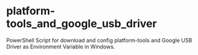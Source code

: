 # platform-tools_and_google_usb_driver
PowerShell Script for download and config platform-tools and Google USB Driver as Environment Variable in Windows.
